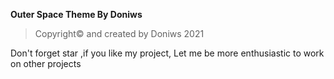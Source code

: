 **Outer Space Theme By Doniws**

>Copyright© and created by Doniws 2021

Don't forget star ,if you like my project,
Let me be more enthusiastic to work on other projects
